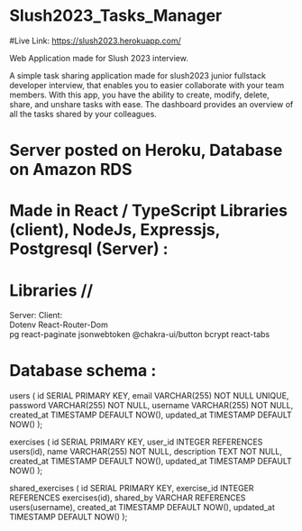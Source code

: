 # Slush2023_Tasks_Manager

#Live Link: https://slush2023.herokuapp.com/

Web Application made for Slush 2023 interview.

A simple task sharing application made for slush2023 junior fullstack developer interview, that enables you to easier collaborate with your team members. With this app, you have the ability to create, modify, delete, share, and unshare tasks with ease. The dashboard provides an overview of all the tasks shared by your colleagues.

# Server posted on Heroku, Database on Amazon RDS

# Made in React / TypeScript Libraries (client), NodeJs, Expressjs, Postgresql (Server) : 

# Libraries //

Server:		    Client:										
Dotenv		    React-Router-Dom	
pg			      react-paginate
jsonwebtoken	@chakra-ui/button
bcrypt		    react-tabs

# Database schema : 

users (
  id SERIAL PRIMARY KEY,
  email VARCHAR(255) NOT NULL UNIQUE,
  password VARCHAR(255) NOT NULL,
  username VARCHAR(255) NOT NULL,
  created_at TIMESTAMP DEFAULT NOW(),
  updated_at TIMESTAMP DEFAULT NOW()
);


exercises (
  id SERIAL PRIMARY KEY,
  user_id INTEGER REFERENCES users(id),
  name VARCHAR(255) NOT NULL,
  description TEXT NOT NULL,
  created_at TIMESTAMP DEFAULT NOW(),
  updated_at TIMESTAMP DEFAULT NOW()
);


shared_exercises (
  id SERIAL PRIMARY KEY,
  exercise_id INTEGER REFERENCES exercises(id),
  shared_by VARCHAR REFERENCES users(username),
  created_at TIMESTAMP DEFAULT NOW(),
  updated_at TIMESTAMP DEFAULT NOW()
);
